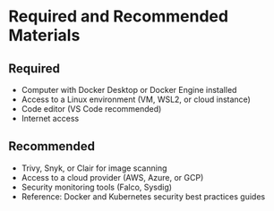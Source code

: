 # Required and Recommended Materials

## Required
- Computer with Docker Desktop or Docker Engine installed
- Access to a Linux environment (VM, WSL2, or cloud instance)
- Code editor (VS Code recommended)
- Internet access

## Recommended
- Trivy, Snyk, or Clair for image scanning
- Access to a cloud provider (AWS, Azure, or GCP)
- Security monitoring tools (Falco, Sysdig)
- Reference: Docker and Kubernetes security best practices guides
